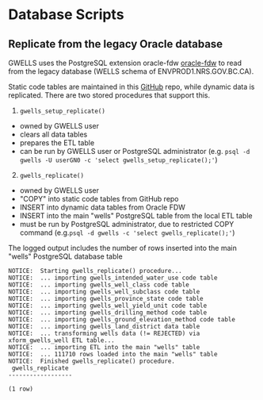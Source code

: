 # Database Scripts

## Replicate from the legacy Oracle database

GWELLS uses the PostgreSQL extension oracle-fdw [oracle-fdw](https://github.com/laurenz/oracle_fdw) to read from the
legacy database (WELLS schema of ENVPROD1.NRS.GOV.BC.CA).

Static code tables are maintained in this [GitHub](../../../tree/master/database/code-tables) repo, while dynamic data is replicated.  There are two stored procedures that support this.

1. `gwells_setup_replicate()`
- owned by GWELLS user
- clears all data tables
- prepares the ETL table 
- can be run by GWELLS user or PostgreSQL administrator (e.g. `psql -d gwells -U userGN0 -c 'select gwells_setup_replicate();'`)

2. `gwells_replicate()`
- owned by GWELLS user
- "COPY" into static code tables from GitHub repo
- INSERT into dynamic data tables from Oracle FDW
- INSERT into the main "wells" PostgreSQL table from the local ETL table
- must be run by PostgreSQL administrator, due to restricted COPY command (e.g.`psql -d gwells -c 'select gwells_replicate();'`)

The logged output includes the number of rows inserted into the main "wells" PostgreSQL database table

```ssh-4.2$ psql -d gwells -c 'select gwells_replicate();' 
NOTICE:  Starting gwells_replicate() procedure...
NOTICE:  ... importing gwells_intended_water_use code table
NOTICE:  ... importing gwells_well_class code table
NOTICE:  ... importing gwells_well_subclass code table
NOTICE:  ... importing gwells_province_state code table
NOTICE:  ... importing gwells_well_yield_unit code table
NOTICE:  ... importing gwells_drilling_method code table
NOTICE:  ... importing gwells_ground_elevation_method code table
NOTICE:  ... importing gwells_land_district data table
NOTICE:  ... transforming wells data (!= REJECTED) via xform_gwells_well ETL table...
NOTICE:  ... importing ETL into the main "wells" table
NOTICE:  ... 111710 rows loaded into the main "wells" table
NOTICE:  Finished gwells_replicate() procedure.
 gwells_replicate 
------------------
 
(1 row)
```
